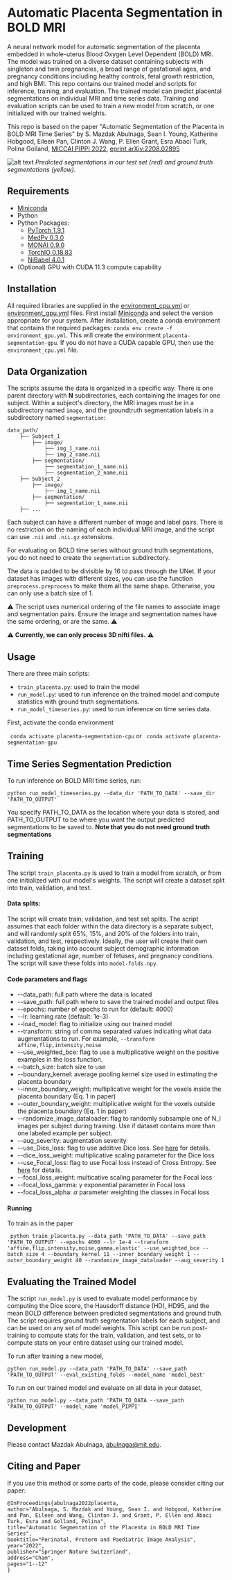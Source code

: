 # Automatic Placenta Segmentation in BOLD MRI
A neural network model for automatic segmentation of the placenta embedded in whole-uterus Blood Oxygen Level Dependent (BOLD) MRI. The model was trained on a diverse dataset containing subjects with singleton and twin pregnancies, a broad range of gestational ages, and pregnancy conditions including healthy controls, fetal growth restriction, and high BMI. This repo contains our trained model and scripts for inference, training, and evaluation. The trained model can predict placental segmentations on individual MRI and time series data. Training and evaluation scripts can be used to train a new model from scratch, or one initialized with our trained weights. 

This repo is based on the paper "Automatic Segmentation of the Placenta in BOLD MRI Time Series" by S. Mazdak Abulnaga, Sean I. Young, Katherine Hobgood, Eileen Pan, Clinton J. Wang, P. Ellen Grant, Esra Abaci Turk, Polina Golland, [MICCAI PIPPI 2022](https://link.springer.com/chapter/10.1007/978-3-031-17117-8_1), [eprint arXiv:2208.02895](https://arxiv.org/abs/2208.02895)

![alt text](https://github.com/mabulnaga/placenta-segmentation-release/blob/master/teaser_github.png)
*Predicted segmentations in our test set (red) and ground truth segmentations (yellow).*

## Requirements
- [Miniconda](https://docs.conda.io/en/latest/miniconda.html)
- Python
- Python Packages:
    - [PyTorch 1.9.1](https://pytorch.org/)
    - [MedPy 0.3.0](https://pypi.org/project/MedPy/)
    - [MONAI 0.9.0](https://monai.io/)
    - [TorchIO 0.18.83](https://torchio.readthedocs.io/)
    - [NiBabel 4.0.1](https://nipy.org/nibabel/)
- (Optional) GPU with CUDA 11.3 compute capability

## Installation
All required libraries are supplied in the [environment_cpu.yml](https://github.com/mabulnaga/placenta-segmentation-release/blob/master/environment_cpu.yml) or [environment_gpu.yml](https://github.com/mabulnaga/placenta-segmentation-release/blob/master/environment_gpu.yml) files. 
First install [Miniconda](https://docs.conda.io/en/latest/miniconda.html) and select the version appropriate for your system. After installation, create a conda environment that contains the required packages:
``` conda env create -f environment_gpu.yml ```. This will create the environment ```placenta-segmentation-gpu```. If you do not have a CUDA capable GPU, then use the ```environment_cpu.yml``` file.

## Data Organization ##
The scripts assume the data is organized in a specific way. There is one parent directory with **N** subdirectories, each containing the images for one subject.
Within a subject's directory, the MRI images must be in a subdirectory named ``image``, and the groundtruth segmentation labels in a subdirectory named ``segmentation``:
```
data_path/
    ├── Subject_1
        ├── image/
            ├── img_1_name.nii
            ├── img_2_name.nii
        ├── segmentation/
            ├── segmentation_1_name.nii
            ├── segmentation_2_name.nii
    ├── Subject_2
        ├── image/
            ├── img_1_name.nii
        ├── segmentation/
            ├── segmentation_1_name.nii
    ├── ...
 ```   
 Each subject can have a different number of image and label pairs. There is no restriction on the naming of each individual MRI image, and the script can use ``.nii`` and ``.nii.gz`` extensions. 
 
  For evaluating on BOLD time series without ground truth segmentations, you do not need to create the ``segmentation`` subdirectory.
 
 The data is padded to be divisible by 16 to pass through the UNet. If your dataset has images with different sizes, you can use the function ``preprocess.preprocess`` to make them all the same shape. Otherwise, you can only use a batch size of 1.
 
 :warning: The script uses numerical ordering 
 of the file names to associate image and segmentation pairs. Ensure the image and segmentation names have the same ordering, or are the same. :warning:
  
 :warning: **Currently, we can only process 3D nifti files.** :warning:

## Usage
There are three main scripts:
- ```train_placenta.py```: used to train the model
- ```run_model.py```: used to run inference on the trained model and compute statistics with ground truth segmentations.
- ```run_model_timeseries.py```: used to run inference on time series data.

First, activate the conda environment

``` conda activate placenta-segmentation-cpu``` or ``` conda activate placenta-segmentation-gpu```

## Time Series Segmentation Prediction

To run inference on BOLD MRI time series, run:

``` python run_model_timeseries.py --data_dir 'PATH_TO_DATA' --save_dir 'PATH_TO_OUTPUT' ```

You specify PATH_TO_DATA as the location where your data is stored, and PATH_TO_OUTPUT to be where you want the output predicted segmentations to be saved to. **Note that you do not need ground truth segmentations**

## Training
The script ```train_placenta.py``` is used to train a model from scratch, or from one initialized with our model's weights. The script will create a dataset split into train, validation, and test.

#### Data splits:
The script will create train, validation, and test set splits. The script assumes that each folder within the data directory is a separate subject, and will randomly split 65%, 15%, and 20% of the folders into train, validation, and test, respectively. Ideally, the user will create their own dataset folds, taking into account subject demographic information including gestational age, number of fetuses, and pregnancy conditions. The script will save these folds into ```model-folds.npy```.

#### Code parameters and flags
- --data_path: full path where the data is located
- --save_path: full path where to save the trained model and output files
- --epochs: number of epochs to run for (default: 4000)
- --lr: learning rate (default: 1e-3)
- --load_model: flag to initialize using our trained model
- --transform: string of comma separated values indicating what data augmentations to run. For example, ```--transform affine,flip,intensity,noise```
- --use_weighted_bce: flag to use a multiplicative weight on the positive examples in the loss function.
- --batch_size: batch size to use
- --boundary_kernel: average pooling kernel size used in estimating the placenta boundary
- --inner_boundary_weight: multiplicative weight for the voxels inside the placenta boundary (Eq. 1 in paper)
- --outer_boundary_weight: multiplicative weight for the voxels outside the placenta boundary (Eq. 1 in paper)
- --randomize_image_dataloader: flag to randomly subsample one of N_l images per subject during training. Use if dataset contains more than one labeled example per subject.
- --aug_severity: augmentation severity 
- --use_Dice_loss: flag to use additive Dice loss. See [here](https://docs.monai.io/en/stable/losses.html#diceloss) for details.
- --dice_loss_weight: multiplicative scaling parameter for the Dice loss
- --use_Focal_loss: flag to use Focal loss instead of Cross Entropy. See [here](https://docs.monai.io/en/stable/losses.html#focalloss) for details.
- --focal_loss_weight: multicative scaling parameter for the Focal loss
- --focal_loss_gamma: $\gamma$ exponential parameter in Focal loss
- --focal_loss_alpha: $\alpha$ parameter weighting the classes in Focal loss

#### Running 
To train as in the paper

``` python train_placenta.py --data_path 'PATH_TO_DATA' --save_path 'PATH_TO_OUTPUT' --epochs 4000 --lr 1e-4 --transform 'affine,flip,intensity,noise,gamma,elastic' --use_weighted_bce --batch_size 4 --boundary_kernel 11 --inner_boundary_weight 1 --outer_boundary_weight 40 --randomize_image_dataloader --aug_severity 1```

## Evaluating the Trained Model
The script ``run_model.py`` is used to evaluate model performance by computing the Dice score, the Hausdorff distance (HD), HD95, and the mean BOLD difference between predicted segmentations and ground truth. The script requires ground truth segmentation labels for each subject, and can be used on any set of model weights. This script can be run post-training to compute stats for the train, validation, and test sets, or to compute stats on your entire dataset using our trained model.

To run after training a new model,

``` python run_model.py --data_path 'PATH_TO_DATA' --save_path 'PATH_TO_OUTPUT' --eval_existing_folds --model_name 'model_best' ```


To run on our trained model and evaluate on all data in your dataset,

``` python run_model.py --data_path 'PATH_TO_DATA --save_path 'PATH_TO_OUTPUT' --model_name 'model_PIPPI' ```



## Development
Please contact Mazdak Abulnaga, abulnaga@mit.edu.

## Citing and Paper
If you use this method or some parts of the code, please consider citing our paper: 
```
@InProceedings{abulnaga2022placenta,
author="Abulnaga, S. Mazdak and Young, Sean I. and Hobgood, Katherine and Pan, Eileen and Wang, Clinton J. and Grant, P. Ellen and Abaci Turk, Esra and Golland, Polina",
title="Automatic Segmentation of the Placenta in BOLD MRI Time Series",
booktitle="Perinatal, Preterm and Paediatric Image Analysis",
year="2022",
publisher="Springer Nature Switzerland",
address="Cham",
pages="1--12"
}

```
